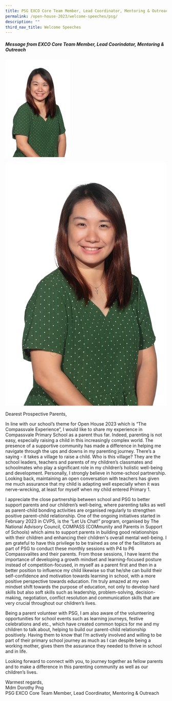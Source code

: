 ```yaml
---
title: PSG EXCO Core Team Member, Lead Coordinator, Mentoring & Outreach
permalink: /open-house-2023/welcome-speeches/psg/
description: ""
third_nav_title: Welcome Speeches
---
```

##### Message from EXCO Core Team Member, Lead Coorindator, Mentoring &amp; Outreach

<img src="/images/mdmdorothy.jpg" style="width:40%">

![](/images/mdm%20dorothy%20png.JPG)

Dearest Prospective Parents, <br>

In line with our school’s theme for Open House 2023 which is “The Compassvale Experience”, I would like to share my experience in Compassvale Primary School as a parent thus far. Indeed, parenting is not easy, especially raising a child in this increasingly complex world. The presence of a supportive community has made a difference in helping me navigate through the ups and downs in my parenting journey. There’s a saying - it takes a village to raise a child. Who is this village? They are the school leaders, teachers and parents of my children’s classmates and schoolmates who play a significant role in my children’s holistic well-being and development. Personally, I strongly believe in home-school partnership. Looking back, maintaining an open conversation with teachers has given me much assurance that my child is adapting well especially when it was nerve-wrecking, at least for myself when my child entered Primary 1. <br>

I appreciate the close partnership between school and PSG to better support parents and our children’s well-being, where parenting talks as well as parent-child bonding activities are organised regularly to strengthen positive parent-child relationship. One of the ongoing initiatives started in February 2023 in CVPS, is the “Let Us Chat!” program, organised by The National Advisory Council, COMPASS (COMmunity and Parents in Support of Schools) which aims to support parents in building good relationships with their children and enhancing their children's overall mental well-being. I am grateful to have this privilege to be trained as one of the facilitators as part of PSG to conduct these monthly sessions with P4 to P6 Compassvalites and their parents. From those sessions, I have learnt the importance of developing a growth mindset and learning-focused posture instead of competition-focused, in myself as a parent first and then in a better position to influence my child likewise so that he/she can build their self-confidence and motivation towards learning in school, with a more positive perspective towards education. I’m truly amazed at my own mindset shift towards the purpose of education, not only to develop hard skills but also soft skills such as leadership, problem-solving, decision-making, negotiation, conflict resolution and communication skills that are very crucial throughout our children’s lives.

Being a parent volunteer with PSG, I am also aware of the volunteering opportunities for school events such as learning journeys, festive celebrations and  etc., which have created common topics for me and my children to talk about, helping to build our parent-child relationship positively.  Having them to know that I’m actively involved and willing to be part of their primary school journey as much as I can despite being a working mother, gives them the assurance they needed to thrive in school and in life. 

Looking forward to connect with you, to journey together as fellow parents and to make a difference in this parenting community as well as our children’s lives. 

Warmest regards, <br>
Mdm Dorothy Png <br>
PSG EXCO Core Team Member,
Lead Coordinator, Mentoring &amp; Outreach